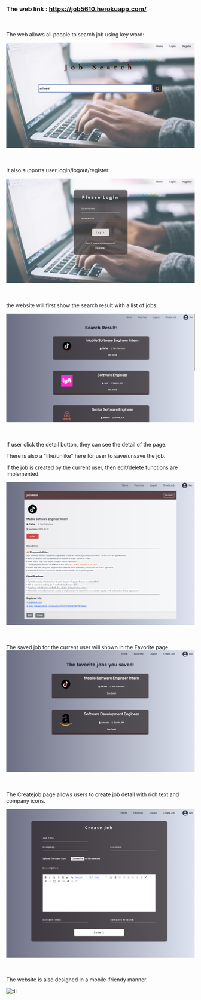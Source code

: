 ### The web link : https://job5610.herokuapp.com/


<br/><br/>
The web allows all people to search job using key word: 

![til](./resources/homepage.png)      


<br/><br/>
It also supports user login/logout/register:      

![til](./resources/login.png)       


<br/><br/>
the website will first show the search result with a list of jobs: 

![til](./resources/result.png)       


<br/><br/>
If user click the detail button, they can see the detail of the page.  

There is also a "like/unlike" here for user to save/unsave the job.      

If the job is created by the current user, then edit/delete functions are implemented.  

![til](./resources/detail.png)       


<br/><br/>
The saved job for the current user will shown in the Favorite page.     
![til](./resources/favorite.png)       


<br/><br/>
The Createjob page allows users to create job detail with rich text and company icons.    

![til](./resources/createjob.png)       


<br/><br/>
The website is also designed in a mobile-friendy manner.    

![til](./resources/mobile.png)